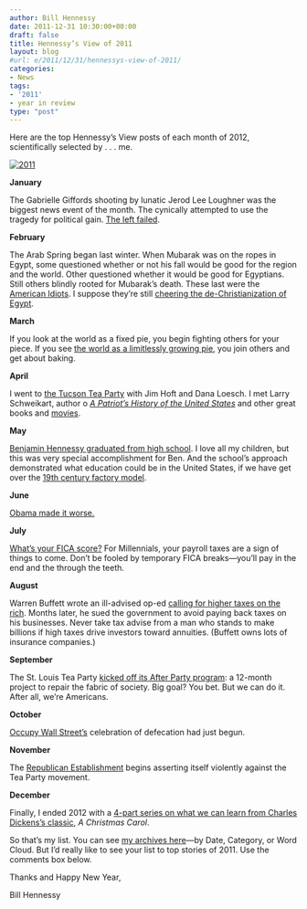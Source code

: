 ```yaml
---
author: Bill Hennessy
date: 2011-12-31 10:30:00+00:00
draft: false
title: Hennessy’s View of 2011
layout: blog
#url: e/2011/12/31/hennessys-view-of-2011/
categories:
- News
tags:
- '2011'
- year in review
type: "post"
---
```


Here are the top Hennessy’s View posts of each month of 2012, scientifically selected by . . . me.

[![2011](https://hennessysview.com/wp-content/uploads/2011/12/2011_thumb.jpg)
](https://hennessysview.com/wp-content/uploads/2011/12/2011.jpg)

**January**

The Gabrielle Giffords shooting by lunatic Jerod Lee Loughner was the biggest news event of the month. The cynically attempted to use the tragedy for political gain. [The left failed](https://hennessysview.com/press/a-turning-tide-swamps-all-lefties/).

**February**

The Arab Spring began last winter. When Mubarak was on the ropes in Egypt, some questioned whether or not his fall would be good for the region and the world. Other questioned whether it would be good for Egyptians. Still others blindly rooted for Mubarak’s death. These last were the [American Idiots](https://hennessysview.com/foreign-relations/american-idiots/). I suppose they’re still [cheering the de-Christianization of Egypt](https://www.almasryalyoum.com/en/node/499187).

**March**

If you look at the world as a fixed pie, you begin fighting others for your piece. If you see [the world as a limitlessly growing pie](https://hennessysview.com/tea-party/growing-the-pie/), you join others and get about baking. 

**April**

I went to [the Tucson Tea Party](https://hennessysview.com/tea-party/tucson/) with Jim Hoft and Dana Loesch. I met Larry Schweikart, author o _[A Patriot’s History of the United States](https://www.patriotshistoryusa.com/)_ and other great books and [movies](https://www.rockinthewall.com/). 

**May**

[Benjamin Hennessy graduated from high school](https://hennessysview.com/living/whos-lucky/). I love all my children, but this was very special accomplishment for Ben. And the school’s approach demonstrated what education could be in the United States, if we have get over the [19th century factory model](https://www.youtube.com/watch?v=Ea5IgyVd3_U). 

**June**

[Obama made it worse.](https://hennessysview.com/economics-and-economy/obama-makes-it-worse/)

**July**

[What’s your FICA score?](https://hennessysview.com/economics-and-economy/whats-your-fica-score/) For Millennials, your payroll taxes are a sign of things to come. Don’t be fooled by temporary FICA breaks—you’ll pay in the end and the through the teeth.

**August**

Warren Buffett wrote an ill-advised op-ed [calling for higher taxes on the rich](https://hennessysview.com/limited-government/5-ways-warren-buffett-can-take-personal-responsibility-and-stop-relying-on-government-to-solve-his-problems/). Months later, he sued the government to avoid paying back taxes on his businesses. Never take tax advise from a man who stands to make billions if high taxes drive investors toward annuities. (Buffett owns lots of insurance companies.)

**September**

The St. Louis Tea Party [kicked off its After Party program](https://hennessysview.com/tea-party/its-all-your-fault/): a 12-month project to repair the fabric of society. Big goal? You bet. But we can do it. After all, we’re Americans.

**October**

[Occupy Wall Street’s](https://hennessysview.com/tea-party/warning-to-tea-party-think-before-you-speak/) celebration of defecation had just begun. 

**November**

The [Republican Establishment](https://hennessysview.com/latest/why-cant-the-establishment-fix-americas-problems/) begins asserting itself violently against the Tea Party movement. 

**December**

Finally, I ended 2012 with a [4-part series on what we can learn from Charles Dickens’s classic](https://hennessysview.com/latest/what-scrooge-teaches-millennials/), _A Christmas Carol_.

So that’s my list. You can see [my archives here](https://hennessysview.com/archives)—by Date, Category, or Word Cloud. But I’d really like to see your list to top stories of 2011. Use the comments box below. 

Thanks and Happy New Year,

Bill Hennessy

